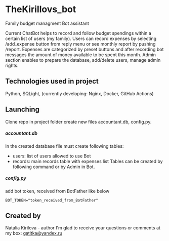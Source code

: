 # TheKirillovs_bot
Family budget managment Bot assistant

Current ChatBot helps to record and follow budget spendings within a certain list of users (my family).
Users can record expenses by selecting /add_expense button from reply menu or see monthly report by pushing /report.
Expenses are categorized by preset buttons and after recording bot messages the amount of money available to be spent this month.
Admin section enables to prepare the database, add/delete users, manage admin rights.

## Technologies used in project
Python, SQLight,
(currently developing: Nginx, Docker, GitHub Actions)

## Launching
Clone repo
in project folder create new files accountant.db, config.py.
##### accountant.db
In the created database file must create following tables:
- users: list of users allowed to use Bot
- records: main records table with expenses list
Tables can be created by following command or by Admin in Bot.

##### config.py
add bot token, received from BotFather like below
```
BOT_TOKEN="token_received_from_BotFather"
```

## Created by
Natalia Kirilova - author
I'm glad to receive your questions or comments at my box: gatitka@yandex.ru
